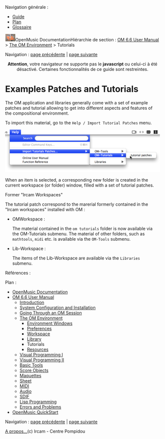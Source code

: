 <div id="tplf" class="tplPage">

<div id="tplh">

<span class="hidden">Navigation générale : </span>

  - [<span>Guide</span>](OM-Documentation.md)
  - [<span>Plan</span>](OM-Documentation_1.md)
  - [<span>Glossaire</span>](OM-Documentation_2.md)

</div>

<div id="tplt">

![empty.gif](../tplRes/page/empty.gif)![logoom1.png](../res/logoom1.png)<span class="tplTi">OpenMusic
Documentation</span><span class="sw_outStack_navRoot"><span class="hidden">Hiérarchie
de section : </span>[<span>OM 6.6 User
Manual</span>](OM-User-Manual.md)<span class="stkSep"> \>
</span>[<span>The OM
Environment</span>](Environment.md)<span class="stkSep"> \>
</span><span class="stkSel_yes"><span>Tutorials</span></span></span>

</div>

<div class="tplNav">

<span class="hidden">Navigation : </span>[<span>page
précédente</span>](UserLibraries.md "page précédente(Extra Libraries)")<span class="hidden">
| </span>[<span>page
suivante</span>](resources.md "page suivante(Resources)")

</div>

<div id="tplc" class="tplc_out_yes">

<div style="text-align: center;">

**Attention**, votre navigateur ne supporte pas le **javascript** ou
celui-ci à été désactivé. Certaines fonctionnalités de ce guide sont
restreintes.

</div>

<div class="headCo">

# <span>Examples Patches and Tutorials</span>

<div class="headCo_co">

<div>

<div class="infobloc">

<div class="txt">

The OM application and libraries generally come with a set of example
patches and tutorial allowing to get into different aspects and features
of the compositional environment.

To import this material, go to the `Help / Import Tutorial Patches`
menu.

</div>

<div class="caption">

<div class="caption_co">

![importtuto\_1.png](../res/importtuto_1.png)

</div>

</div>

<div class="txt">

When an item is selected, a corresponding new folder is created in the
current workspace (or folder) window, filled with a set of tutorial
patches.

</div>

</div>

<div class="bloc note">

<div class="bloc_ti note_ti">

<span>Former "Ircam Workspaces"</span>

</div>

<div class="txt">

The tutorial patch correspond to the marerial formerly contained in the
"Ircam workspaces" installed with OM :

  - OMWorkspace :
    
    The material contained in the `om tutorials` folder is now available
    via the OM-Tutorials submenu. The material of other folders, such as
    `mathtools`, `midi` etc. is available via the `OM-Tools` submenu.

<!-- end list -->

  - Lib-Workspace :
    
    The items of the Lib-Workspace are available via the `Libraries`
    submenu.

</div>

</div>

</div>

</div>

</div>

<span class="hidden">Références : </span>

</div>

<div id="tplo" class="tplo_out_yes">

<div class="tplOTp">

<div class="tplOBm">

<div id="mnuFrm">

<span class="hidden">Plan :</span>

<div id="mnuFrmUp" onmouseout="menuScrollTiTask.fSpeed=0;" onmouseover="if(menuScrollTiTask.fSpeed&gt;=0) {menuScrollTiTask.fSpeed=-2; scTiLib.addTaskNow(menuScrollTiTask);}" onclick="menuScrollTiTask.fSpeed-=2;" style="display: none;">

<span id="mnuFrmUpLeft">[](#)</span><span id="mnuFrmUpCenter"></span><span id="mnuFrmUpRight"></span>

</div>

<div id="mnuScroll">

  - [<span>OpenMusic Documentation</span>](OM-Documentation.md)
  - [<span>OM 6.6 User Manual</span>](OM-User-Manual.md)
      - [<span>Introduction</span>](00-Sommaire.md)
      - [<span>System Configuration and
        Installation</span>](Installation.md)
      - [<span>Going Through an OM Session</span>](Goingthrough.md)
      - [<span>The OM Environment</span>](Environment.md)
          - [<span>Environment Windows</span>](MainWindows.md)
          - [<span>Preferences</span>](Preferences.md)
          - [<span>Workspace</span>](Workspace.md)
          - [<span>Library</span>](Library.md)
          - <span id="i0" class="outLeftSel_yes"><span>Tutorials</span></span>
          - [<span>Resources</span>](resources.md)
      - [<span>Visual Programming I</span>](BasicVisualProgramming.md)
      - [<span>Visual Programming
        II</span>](AdvancedVisualProgramming.md)
      - [<span>Basic Tools</span>](BasicObjects.md)
      - [<span>Score Objects</span>](ScoreObjects.md)
      - [<span>Maquettes</span>](Maquettes.md)
      - [<span>Sheet</span>](Sheet.md)
      - [<span>MIDI</span>](MIDI.md)
      - [<span>Audio</span>](Audio.md)
      - [<span>SDIF</span>](SDIF.md)
      - [<span>Lisp Programming</span>](Lisp.md)
      - [<span>Errors and Problems</span>](errors.md)
  - [<span>OpenMusic QuickStart</span>](QuickStart-Chapters.md)

</div>

<div id="mnuFrmDown" onmouseout="menuScrollTiTask.fSpeed=0;" onmouseover="if(menuScrollTiTask.fSpeed&lt;=0) {menuScrollTiTask.fSpeed=2; scTiLib.addTaskNow(menuScrollTiTask);}" onclick="menuScrollTiTask.fSpeed+=2;" style="display: none;">

<span id="mnuFrmDownLeft">[](#)</span><span id="mnuFrmDownCenter"></span><span id="mnuFrmDownRight"></span>

</div>

</div>

</div>

</div>

</div>

<div class="tplNav">

<span class="hidden">Navigation : </span>[<span>page
précédente</span>](UserLibraries.md "page précédente(Extra Libraries)")<span class="hidden">
| </span>[<span>page
suivante</span>](resources.md "page suivante(Resources)")

</div>

<div id="tplb">

[<span>A propos...</span>](OM-Documentation_3.md)(c) Ircam - Centre
Pompidou

</div>

</div>
